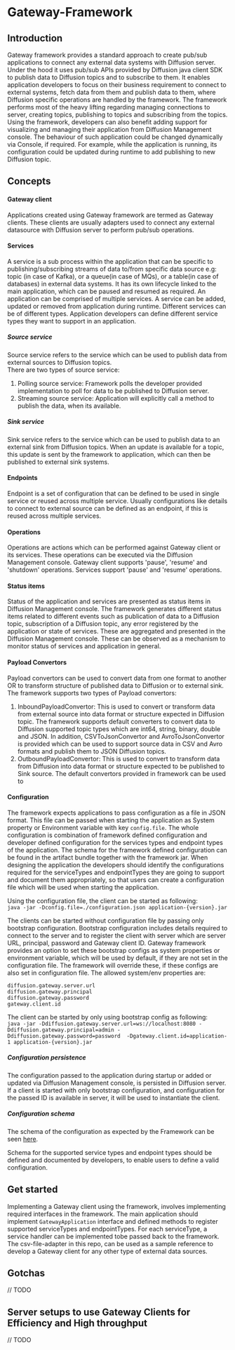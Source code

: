# Gateway-Framework

## Introduction
Gateway framework provides a standard approach to create pub/sub applications to connect any external data systems with Diffusion server. Under the hood it uses pub/sub APIs provided by Diffusion java client SDK to publish data to Diffusion topics and to subscribe to them. It enables application developers to focus on their business requirement to connect to external systems, fetch data from them and publish data to them, where Diffusion specific operations are handled by the framework. The framework performs most of the heavy lifting regarding managing connections to server, creating topics, publishing to topics and subscribing from the topics. Using the framework, developers can also benefit adding support for visualizing and managing their application from Diffusion Management console. The behaviour of such application could be changed dynamically via Console, if required. For example, while the application is running, its configuration could be updated during runtime to add publishing to new Diffusion topic.

## Concepts 

#### Gateway client
Applications created using Gateway framework are termed as Gateway clients. These clients are usually adapters used to connect any external datasource with Diffusion server to perform pub/sub operations.

#### Services
A service is a sub process within the application that can be specific to publishing/subscribing streams of data to/from specific data source e.g: topic (in case of Kafka), or a queue(in case of MQs), or a table(in case of databases) in external data systems. It has its own lifecycle linked to the main application, which can be paused and resumed as required. An application can be comprised of multiple services. A service can be added, updated or removed from application during runtime. Different services can be of different types. Application developers can define different service types they want to support in an application.

##### Source service
Source service refers to the service which can be used to publish data from external sources to Diffusion topics.  
There are two types of source service:
<ol>
<li>Polling source service:  Framework polls the developer provided implementation to poll for data to be published to Diffusion server.
</li>
<li>Streaming source service: Application will explicitly call a method to publish the data, when its available.</li>
</ol>

##### Sink service 
Sink service refers to the service which can be used to publish data to an external sink from Diffusion topics. When an update is available for a topic, this update is sent by the framework to application, which can then be published to external sink systems.

#### Endpoints
Endpoint is a set of configuration that can be defined to be used in single service or reused across multiple service. Usually configurations like details to connect to external source can be defined as an endpoint, if this is reused across multiple services.

#### Operations
Operations are actions which can be performed against Gateway client or its services. These operations can be executed via the Diffusion Management console. Gateway client supports 'pause', 'resume' and 'shutdown' operations. Services support 'pause' and 'resume' operations.

#### Status items
Status of the application and services are presented as status items in Diffusion Management console. The framework generates different status items related to different events such as publication of data to a Diffusion topic, subscription of a Diffusion topic, any error registered by the application or state of services. These are aggregated and presented in the Diffusion Management console. These can be observed as a mechanism to monitor status of services and application in general.

#### Payload Convertors
Payload convertors can be used to convert data from one format to another OR to transform structure of published data to Diffusion or to external sink. The framework supports two types of Payload convertors:
<ol>
<li>
InboundPayloadConvertor: This is used to convert or transform data from external source into data format or structure expected in Diffusion topic. The framework supports default converters to convert data to Diffusion supported topic types which are int64, string, binary, double and JSON. In addition, CSVToJsonConvertor and AvroToJsonConvertor is provided which can be used to support source data in CSV and Avro formats and publish them to JSON Diffusion topics.
</li>  

<li>
OutboundPayloadConvertor: This is used to convert to transform data from Diffusion into data format or structure expected to be published to Sink source. The default convertors provided in framework can be used to 
</li>
</ol>

#### Configuration
The framework expects applications to pass configuration as a file in JSON format. This file can be passed when starting the application as System property or Environment variable with key `config.file`. The whole configuration is combination of framework defined configuration and developer defined configuration for the services types and endpoint types of the application. The schema for the framework defined configuration can be found in the artifact bundle together with the framework jar. When designing the application the developers should identify the configurations required for the serviceTypes and endpointTypes they are going to support and document them appropriately, so that users can create a configuration file which will be used when starting the application.

Using the configuration file, the client can be started as following:  
    `java -jar -Dconfig.file=./configuration.json application-{version}.jar`

The clients can be started without configuration file by passing only bootstrap configuration. Bootstrap configuration includes details required to connect to the server and to register the client with server which are server URL, principal, password and Gateway client ID. Gateway framework provides an option to set these bootstrap configs as system properties or environment variable, which will be used by default, if they are not set in the configuration file. The framework will override these, if these configs are also set in configuration file. The allowed system/env properties are:  
``` 
diffusion.gateway.server.url  
diffusion.gateway.principal  
diffusion.gateway.password  
gateway.client.id
```
The client can be started by only using bootstrap config as following:  
`java -jar -Ddiffusion.gateway.server.url=ws://localhost:8080 -Ddiffusion.gateway.principal=admin -Ddiffusion.gateway.password=password  -Dgateway.client.id=application-1 application-{version}.jar`

##### Configuration persistence
The configuration passed to the application during startup or added or updated via Diffusion Management console, is persisted in Diffusion server. If a client is started with only bootstrap configuration, and configuration for the passed ID is available in server, it will be used to instantiate the client.

##### Configuration schema
The schema of the configuration as expected by the Framework can be seen [here](file://frameworkConfigSchema.json).

Schema for the supported service types and endpoint types should be defined and documented by developers, to enable users to define a valid configuration. 

## Get started
Implementing a Gateway client using the framework, involves implementing required interfaces in the framework.
The main application should implement `GatewayApplication` interface and defined methods to register supported serviceTypes and endpointTypes. For each serviceType, a service handler can be implemented tobe passed back to the framework. The csv-file-adapter in this repo, can be used as a sample reference to develop a Gateway client for any other type of external data sources. 
 
## Gotchas
// TODO

## Server setups to use Gateway Clients for Efficiency and High throughput
// TODO